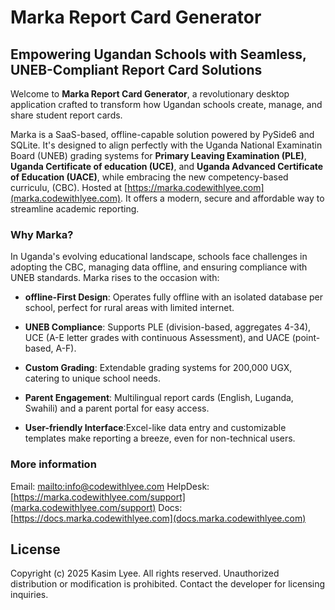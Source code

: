# Marka Report Card Generator

## Empowering Ugandan Schools with Seamless, UNEB-Compliant Report Card Solutions

Welcome to **Marka Report Card Generator**, a revolutionary desktop application crafted to transform how Ugandan schools create, manage, and share student report cards.

Marka is a SaaS-based, offline-capable solution powered by PySide6 and SQLite. It's designed to align perfectly with the Uganda National Examinatin Board (UNEB) grading systems for **Primary Leaving Examination (PLE)**, **Uganda Certificate of education (UCE)**, and **Uganda Advanced Certificate of Education (UACE)**, while embracing the new competency-based curriculu, (CBC). Hosted at [https://marka.codewithlyee.com](marka.codewithlyee.com). It offers a modern, secure and affordable way to streamline academic reporting.

### Why Marka?

In Uganda's evolving educational landscape, schools face challenges in adopting the CBC, managing data offline, and ensuring compliance with UNEB standards. Marka rises to the occasion with:

- **offline-First Design**: Operates fully offline with an isolated database per school, perfect for rural areas with limited internet.

- **UNEB Compliance**: Supports PLE (division-based, aggregates 4-34), UCE (A-E letter grades with continuous Assessment), and UACE (point-based, A-F).

- **Custom Grading**: Extendable grading systems for 200,000 UGX, catering to unique school needs.

- **Parent Engagement**: Multilingual report cards (English, Luganda, Swahili) and a parent portal for easy access.

- **User-friendly Interface**:Excel-like data entry and customizable templates make reporting a breeze, even for non-technical users.

### More information

Email: [mailto:info@codewithlyee.com](info@codewithlyee.com)
HelpDesk: [https://marka.codewithlyee.com/support](marka.codewithlyee.com/support)
Docs: [https://docs.marka.codewithlyee.com](docs.marka.codewithlyee.com)

## License

Copyright (c) 2025 Kasim Lyee. All rights reserved.
Unauthorized distribution or modification is prohibited. Contact the developer for licensing inquiries.
